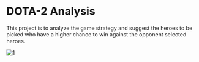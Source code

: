 # DOTA-2 Analysis 

This project is to analyze the game strategy and suggest the heroes to be picked who have a higher chance to win against the opponent selected heroes.

![1](https://user-images.githubusercontent.com/31522191/34018023-39c6e4d2-e0f6-11e7-8cc1-d893f9225a83.jpg)

